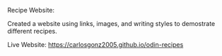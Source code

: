 Recipe Website:

Created a website using links, images, and writing styles to demostrate different recipes. 

Live Website: https://carlosgonz2005.github.io/odin-recipes


